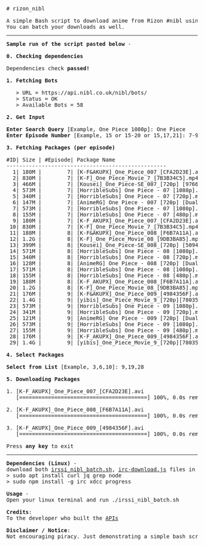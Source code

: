 <pre>
# rizon_nibl

A simple Bash script to download anime from Rizon #nibl using NodeJS packages such as irc, xdcc and progress. 
You can batch your downloads as well.
<hr/><b>Sample run of the script pasted below</b> -

<b>0. Checking dependencies</b>

Dependencies check <b>passed!</b>

<b>1. Fetching Bots</b>

   > URL = https://api.nibl.co.uk/nibl/bots/
   > Status = OK
   > Available Bots = 58

<b>2. Get Input</b>

<b>Enter Search Query</b> [Example, One Piece 1080p]: One Piece
<b>Enter Episode Number</b> [Example, 15 or 15-20 or 15,17,21]: 7-9 

<b>3. Fetching Packages (per episode)</b>

#ID| Size | #Episode| Package Name
--------------------------------------------------
  1| 180M |        7| [K-F&AKUPX]_One_Piece_007_[CFA2D23E].avi
  2| 830M |        7| [K-F]_One_Piece_Movie_7_[7B3B34C5].mp4
  3| 466M |        7| [Kousei]_One_Piece-SE_007_[720p] [9766F9C1].mkv
  4| 573M |        7| [HorribleSubs] One Piece - 07 [1080p].mkv
  5| 340M |        7| [HorribleSubs] One Piece - 07 [720p].mkv
  6| 147M |        7| [AnimeRG] One Piece - 007 [720p] [Dual-Audio] [Multi-Sub] [x265] [pseudo].mkv
  7| 573M |        7| [HorribleSubs] One Piece - 07 [1080p].mkv
  8| 155M |        7| [HorribleSubs] One Piece - 07 [480p].mkv
  9| 180M |        7| [K-F_AKUPX]_One_Piece_007_[CFA2D23E].avi
 10| 830M |        7| [K-F]_One_Piece_Movie_7_[7B3B34C5].mp4
 11| 188M |        8| [K-F&AKUPX]_One_Piece_008_[F6B7A11A].avi
 12| 1.2G |        8| [K-F]_One_Piece_Movie_08_[9DB3BA85].mp4
 13| 399M |        8| [Kousei]_One_Piece-SE_008_[720p] [50945C0D].mkv
 14| 571M |        8| [HorribleSubs] One Piece - 08 [1080p].mkv
 15| 340M |        8| [HorribleSubs] One Piece - 08 [720p].mkv
 16| 128M |        8| [AnimeRG] One Piece - 008 [720p] [Dual-Audio] [Multi-Sub] [x265] [pseudo].mkv
 17| 571M |        8| [HorribleSubs] One Piece - 08 [1080p].mkv
 18| 155M |        8| [HorribleSubs] One Piece - 08 [480p].mkv
 19| 188M |        8| [K-F_AKUPX]_One_Piece_008_[F6B7A11A].avi
 20| 1.2G |        8| [K-F]_One_Piece_Movie_08_[9DB3BA85].mp4
 21| 176M |        9| [K-F&AKUPX]_One_Piece_009_[4984356F].avi
 22| 1.4G |        9| [yibis]_One_Piece_Movie_9_[720p][780350D8].mkv
 23| 573M |        9| [HorribleSubs] One Piece - 09 [1080p].mkv
 24| 341M |        9| [HorribleSubs] One Piece - 09 [720p].mkv
 25| 121M |        9| [AnimeRG] One Piece - 009 [720p] [Dual-Audio] [Multi-Sub] [x265] [pseudo].mkv
 26| 573M |        9| [HorribleSubs] One Piece - 09 [1080p].mkv
 27| 155M |        9| [HorribleSubs] One Piece - 09 [480p].mkv
 28| 176M |        9| [K-F_AKUPX]_One_Piece_009_[4984356F].avi
 29| 1.4G |        9| [yibis]_One_Piece_Movie_9_[720p][780350D8].mkv

<b>4. Select Packages</b>

<b>Select from List</b> [Example, 3,6,10]: 9,19,28

<b>5. Downloading Packages</b>

1. [K-F_AKUPX]_One_Piece_007_[CFA2D23E].avi
   [========================================] 100%, 0.0s remaining

2. [K-F_AKUPX]_One_Piece_008_[F6B7A11A].avi
   [========================================] 100%, 0.0s remaining
   
3. [K-F_AKUPX]_One_Piece_009_[4984356F].avi
   [========================================] 100%, 0.0s remaining
   
Press <b>any key</b> to exit
<hr/><b>Dependencies (Linux)</b> -
download both <a href="https://github.com/foss-mreo92/rizon_nibl/blob/main/irssi_nibl.sh" target="_blank">irssi_nibl_batch.sh</a>, <a href="https://github.com/foss-mreo92/rizon_nibl/blob/main/irc-download.js" target="_blank">irc-download.js</a> files in same directory
> sudo apt install curl jq grep node
> sudo npm install -g irc xdcc progress

<b>Usage</b> -
Open your linux terminal and run ./irssi_nibl_batch.sh

<b>Credits</b>:
To the developer who built the <a href="https://api.nibl.co.uk/swagger-ui.html" target="_blank">APIs</a>

<b>Disclaimer / Notice</b>:
Not encouraging piracy. Just demonstrating a simple bash script to download files on IRC.
</pre>
